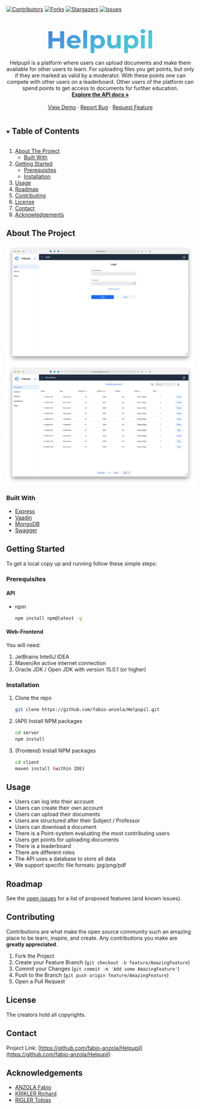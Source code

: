 [![Contributors][contributors-shield]][contributors-url]
[![Forks][forks-shield]][forks-url]
[![Stargazers][stars-shield]][stars-url]
[![Issues][issues-shield]][issues-url]



<!-- PROJECT LOGO -->
<br />
<p align="center">
  <a href="https://github.com/fabio-anzola/Helpupil">
    <img src="https://raw.githubusercontent.com/fabio-anzola/Helpupil/master/client/src/main/resources/META-INF/resources/images/logo.png" alt="Helpupil Logo" height="64">
  </a>

  <p align="center">
    Helpupil is a platform where users can upload documents and make them available for other users to learn. For uploading files you get points, but only if they are marked as valid by a moderator. With these points one can compete with other users on a leaderboard. Other users of the platform can spend points to get access to documents for further education.
    <br />
    <a href="https://api.helpupil.at/v1/docs"><strong>Explore the API docs »</strong></a>
    <br />
    <br />
    <a href="https://helpupil.at/">View Demo</a>
    ·
    <a href="https://github.com/fabio-anzola/Helpupil/issues">Report Bug</a>
    ·
    <a href="https://github.com/fabio-anzola/Helpupil/issues">Request Feature</a>
  </p>
</p>



<!-- TABLE OF CONTENTS -->
<details open="open">
  <summary><h2 style="display: inline-block">Table of Contents</h2></summary>
  <ol>
    <li>
      <a href="#about-the-project">About The Project</a>
      <ul>
        <li><a href="#built-with">Built With</a></li>
      </ul>
    </li>
    <li>
      <a href="#getting-started">Getting Started</a>
      <ul>
        <li><a href="#prerequisites">Prerequisites</a></li>
        <li><a href="#installation">Installation</a></li>
      </ul>
    </li>
    <li><a href="#usage">Usage</a></li>
    <li><a href="#roadmap">Roadmap</a></li>
    <li><a href="#contributing">Contributing</a></li>
    <li><a href="#license">License</a></li>
    <li><a href="#contact">Contact</a></li>
    <li><a href="#acknowledgements">Acknowledgements</a></li>
  </ol>
</details>



<!-- ABOUT THE PROJECT -->
## About The Project

<p>
  <img class="screenshot" src="https://github.com/fabio-anzola/Helpupil/blob/master/docs/screenshots/productshot-1.png?raw=true" alt="LoginView">
  <img class="screenshot" src="https://github.com/fabio-anzola/Helpupil/blob/master/docs/screenshots/productshot-2.png?raw=true" alt="DocumentsView">
</p>

### Built With

* [Express](http://expressjs.com)
* [Vaadin](https://vaadin.com)
* [MongoDB](https://www.mongodb.com)
* [Swagger](https://swagger.io)

<!-- GETTING STARTED -->
## Getting Started

To get a local copy up and running follow these simple steps:

### Prerequisites

#### API
* npm
  ```sh
  npm install npm@latest -g
  ```

#### Web-Frontend

You will need:  
1. JetBrains IntelliJ IDEA
2. Maven/An active internet connection
3. Oracle JDK / Open JDK with version 15.0.1 (or higher) 

### Installation

1. Clone the repo
   ```sh
   git clone https://github.com/fabio-anzola/Helpupil.git
   ```
2. (API) Install NPM packages
   ```sh
   cd server
   npm install
   ```

2. (Frontend) Install NPM packages
   ```sh
   cd client
   maven install (within IDE)
   ```

## Usage

* Users can log into their account
* Users can create their own account
* Users can upload their documents
* Users are structured after their Subject / Professor
* Users can download a document
* There is a Point-system evaluating the most contributing users
* Users get points for uploading documents
* There is a leaderboard
* There are different roles
* The API uses a database to store all data
* We support specific file formats: jpg/png/pdf

## Roadmap

See the [open issues](https://github.com/fabio-anzola/Helpupil/issues) for a list of proposed features (and known issues).

## Contributing

Contributions are what make the open source community such an amazing place to be learn, inspire, and create. Any contributions you make are **greatly appreciated**.

1. Fork the Project
2. Create your Feature Branch (`git checkout -b feature/AmazingFeature`)
3. Commit your Changes (`git commit -m 'Add some AmazingFeature'`)
4. Push to the Branch (`git push origin feature/AmazingFeature`)
5. Open a Pull Request

## License

The creators hold all copyrights.

## Contact

Project Link: [https://github.com/fabio-anzola/Helpupil](https://github.com/fabio-anzola/Helpupil)

## Acknowledgements

* [ANZOLA Fabio](https://github.com/fabio-anzola)
* [KRIKLER Richard](https://github.com/RichardKrikler)
* [RIGLER Tobias](https://github.com/rigler-tobias)

[contributors-shield]: https://img.shields.io/github/contributors/fabio-anzola/Helpupil.svg?style=for-the-badge
[contributors-url]: https://github.com/fabio-anzola/Helpupil/graphs/contributors
[forks-shield]: https://img.shields.io/github/forks/fabio-anzola/Helpupil.svg?style=for-the-badge
[forks-url]: https://github.com/fabio-anzola/Helpupil/network/members
[stars-shield]: https://img.shields.io/github/stars/fabio-anzola/Helpupil.svg?style=for-the-badge
[stars-url]: https://github.com/fabio-anzola/Helpupil/stargazers
[issues-shield]: https://img.shields.io/github/issues/fabio-anzola/Helpupil.svg?style=for-the-badge
[issues-url]: https://github.com/fabio-anzola/Helpupil/issues
